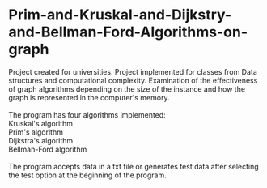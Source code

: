 # Prim-and-Kruskal-and-Dijkstry-and-Bellman-Ford-Algorithms-on-graph

Project created for universities. Project implemented for classes from Data structures and computational complexity. Examination of the effectiveness of graph algorithms depending on the size of the instance and how the graph is represented in the computer's memory.
<br/><br/>
The program has four algorithms implemented:
<br/>Kruskal's algorithm
<br/>Prim's algorithm 
<br/>Dijkstra's algorithm
<br/>Bellman-Ford algorithm
<br/><br/>
The program accepts data in a txt file or generates test data after selecting the test option at the beginning of the program.
